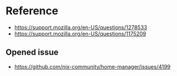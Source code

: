 # Reference
- https://support.mozilla.org/en-US/questions/1278533
- https://support.mozilla.org/en-US/questions/1175209

## Opened issue
- https://github.com/nix-community/home-manager/issues/4199
